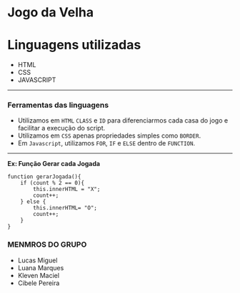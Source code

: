 # Jogo da Velha

# Linguagens utilizadas
- HTML
- CSS
- JAVASCRIPT
---
### Ferramentas das linguagens

- Utilizamos em `HTML` `CLASS` e `ID` para diferenciarmos cada casa do jogo e facilitar a execução do script.
- Utilizamos em `CSS` apenas propriedades simples como `BORDER`.
- Em `Javascript`, utilizamos `FOR`, `IF` e `ELSE` dentro de `FUNCTION`.
---
**Ex: Função Gerar cada Jogada**
~~~
function gerarJogada(){
    if (count % 2 == 0){
        this.innerHTML = "X";
        count++;
    } else {
        this.innerHTML= "O";
        count++;
    } 
}
~~~

 ### MENMROS DO GRUPO
 

- Lucas Miguel
- Luana Marques
- Kleven Maciel
- Cibele Pereira